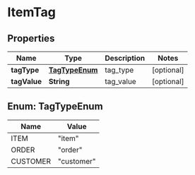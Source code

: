 
# ItemTag

## Properties
Name | Type | Description | Notes
------------ | ------------- | ------------- | -------------
**tagType** | [**TagTypeEnum**](#TagTypeEnum) | tag_type |  [optional]
**tagValue** | **String** | tag_value |  [optional]


<a name="TagTypeEnum"></a>
## Enum: TagTypeEnum
Name | Value
---- | -----
ITEM | &quot;item&quot;
ORDER | &quot;order&quot;
CUSTOMER | &quot;customer&quot;



